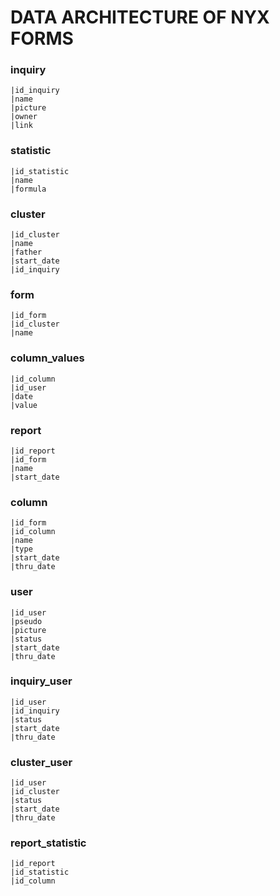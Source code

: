 # DATA ARCHITECTURE OF NYX FORMS

### inquiry	
	|id_inquiry
	|name
	|picture
	|owner
	|link
### statistic
	|id_statistic
	|name
	|formula
### cluster
	|id_cluster
	|name
	|father
	|start_date
	|id_inquiry	
### form
	|id_form
	|id_cluster
	|name
### column_values
	|id_column
	|id_user
	|date
	|value
### report
	|id_report
	|id_form
	|name
	|start_date
### column
	|id_form
	|id_column
	|name
	|type
	|start_date
	|thru_date	
### user	
	|id_user
	|pseudo
	|picture
	|status
	|start_date
	|thru_date
### inquiry_user
	|id_user
	|id_inquiry
	|status
	|start_date
	|thru_date	
### cluster_user
	|id_user
	|id_cluster
	|status
	|start_date
	|thru_date
### report_statistic
	|id_report
	|id_statistic
	|id_column
